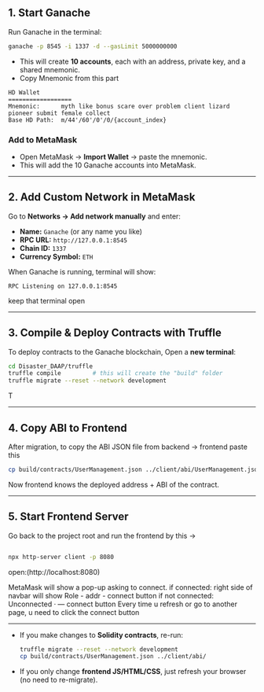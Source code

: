 

## 1. Start Ganache

Run Ganache in the terminal:

```bash
ganache -p 8545 -i 1337 -d --gasLimit 5000000000
```

* This will create **10 accounts**, each with an address, private key, and a shared mnemonic.
* Copy Mnemonic from this part

```
HD Wallet
==================
Mnemonic:      myth like bonus scare over problem client lizard pioneer submit female collect
Base HD Path:  m/44'/60'/0'/0/{account_index}
```

### Add to MetaMask

* Open MetaMask → **Import Wallet** → paste the mnemonic.
* This will add the 10 Ganache accounts into MetaMask.

---

## 2. Add Custom Network in MetaMask

Go to **Networks → Add network manually** and enter:

* **Name:** `Ganache` (or any name you like)
* **RPC URL:** `http://127.0.0.1:8545`
* **Chain ID:** `1337`
* **Currency Symbol:** `ETH`

When Ganache is running, terminal will show:

```
RPC Listening on 127.0.0.1:8545
```

keep that terminal open

---

## 3. Compile & Deploy Contracts with Truffle
To deploy contracts to the Ganache blockchain, Open a **new terminal**:

```bash
cd Disaster_DAAP/truffle
truffle compile         # this will create the "build" folder
truffle migrate --reset --network development
```

T

---

## 4. Copy ABI to Frontend

After migration, to copy the ABI JSON file from backend → frontend paste this

```bash
cp build/contracts/UserManagement.json ../client/abi/UserManagement.json
```

Now frontend knows the deployed address + ABI of the contract.

---

## 5. Start Frontend Server

Go back to the project root and run the frontend by this ->

```bash

npx http-server client -p 8080
```

open:(http://localhost:8080)

MetaMask will show a pop-up asking to connect. 
if connected: right side of navbar will show Role - addr - connect button 
if not connected: Unconnected · — connect button 
Every time u refresh or go to another page, u need to click the connect button


---



* If you make changes to **Solidity contracts**, re-run:

  ```bash
  truffle migrate --reset --network development
  cp build/contracts/UserManagement.json ../client/abi/
  ```
* If you only change **frontend JS/HTML/CSS**, just refresh your browser (no need to re-migrate).

